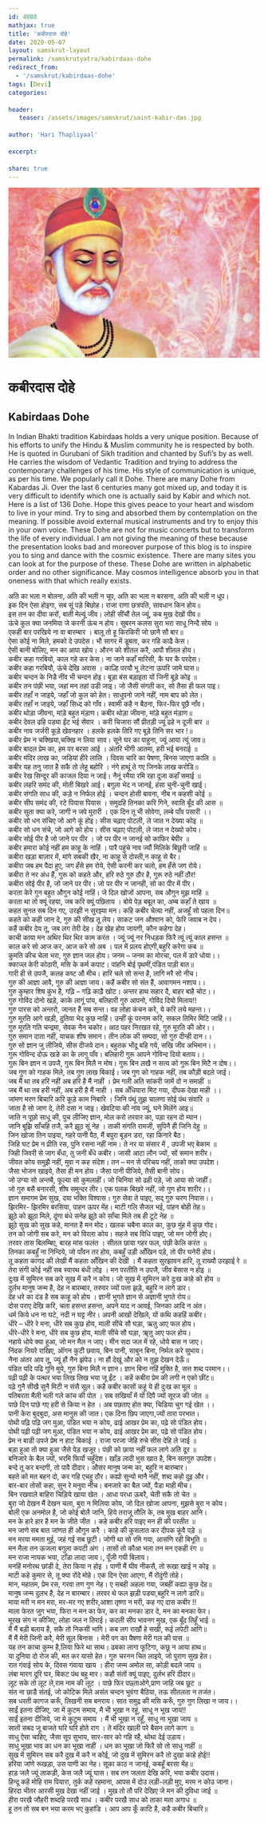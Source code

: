 ```yaml
---    
id: 4080    
mathjax: true    
title: 'कबीरदास दोहे'    
date: 2020-05-07    
layout: samskrut-layout 
permalink: /samskrutyatra/kabirdaas-dohe
redirect_from: 
  - '/samskrut/kabirdaas-dohe'
tags: [Devi]    
categories:    
    
header:    
   teaser: /assets/images/samskrut/saint-kabir-das.jpg    
    
author: 'Hari Thapliyaal'    
    
excerpt:    
    
share: true    
---    
```

    
![](/assets/images/samskrut/saint-kabir-das.jpg)    
    
# कबीरदास दोहे    
## Kabirdaas Dohe    
    
In Indian Bhakti tradition Kabirdaas holds a very unique position. Because of his efforts to unify the Hindu & Muslim community he is respected by both. He is quoted in Gurubani of Sikh tradition and chanted by Sufi’s by as well. He carries the wisdom of Vedantic Tradition and trying to address the contemporary challenges of his time. His style of communication is unique, as per his time. We popularly call it Dohe. There are many Dohe from Kabardas Ji. Over the last 6 centuries many got mixed up, and today it is very difficult to identify which one is actually said by Kabir and which not. Here is a list of 136 Dohe. Hope this gives peace to your heart and wisdom to live in your mind. Try to sing and absorbed them by contemplation on the meaning. If possible avoid external musical instruments and try to enjoy this in your own voice. These Dohe are not for music concerts but to transform the life of every individual. I am not giving the meaning of these because the presentation looks bad and moreover purpose of this blog is to inspire you to sing and dance with the cosmic existence. There are many sites you can look at for the purpose of these. These Dohe are written in alphabetic order and no other significance. May cosmos intelligence absorb you in that oneness with that which really exists.    
    
अति का भला न बोलना, अति की भली न चूप, अति का भला न बरसना, अति की भली न धूप।    
इक दिन ऐसा होइगा, सब सूं पड़े बिछोह। राजा राणा छत्रपति, सावधान किन होय॥    
इस तन का दीवा करों, बाती मेल्यूं जीव। लोही सींचौं तेल ज्यूं, कब मुख देखों पीव॥    
ऊंचे कुल क्या जनमिया जे करनी ऊंच न होय। सुबरन कलस सुरा भरा साधू निन्दै सोय ॥    
एकही बार परखिये ना वा बारम्बार । बालू तो हू किरकिरी जो छानै सौ बार॥    
ऐसा कोई ना मिले, हमको दे उपदेस। भौ सागर में डूबता, कर गहि काढै केस।    
ऐसी बानी बोलिए, मन का आपा खोय। औरन को शीतल करै, आपौ शीतल होय।    
कबीर कहा गरबियो, काल गहे कर केस। ना जाने कहाँ मारिसी, कै घर कै परदेस।    
कबीर कहा गरबियौ, ऊंचे देखि अवास । काल्हि परयौ भू लेटना ऊपरि जामे घास॥    
कबीर चन्दन के निडै नींव भी चन्दन होइ। बूडा बंस बड़ाइता यों जिनी बूड़े कोइ ॥    
कबीर तन पंछी भया, जहां मन तहां उडी जाइ। जो जैसी संगती कर, सो तैसा ही फल पाइ।    
कबीर तहाँ न जाइये, जहाँ जो कुल को हेत। साधुपनो जाने नहीं, नाम बाप को लेत।    
कबीर तहाँ न जाइये, जहाँ सिध्द को गाँव। स्वामी कहै न बैठना, फिर-फिर पूछै नाँव।    
कबीर थोड़ा जीवना, मांड़े बहुत मंड़ाण। कबीर थोड़ा जीवना, मांड़े बहुत मंड़ाण॥    
कबीर देवल ढहि पड्या ईंट भई सेंवार । करी चिजारा सौं प्रीतड़ी ज्यूं ढहे न दूजी बार ॥    
कबीर नाव जर्जरी कूड़े खेवनहार । हलके हलके तिरि गए बूड़े तिनि सर भार !॥    
कबीर प्रेम न चक्खिया,चक्खि न लिया साव। सूने घर का पाहुना, ज्यूं आया त्यूं जाव॥    
कबीर बादल प्रेम का, हम पर बरसा आई । अंतरि भीगी आतमा, हरी भई बनराई ॥    
कबीर मंदिर लाख का, जडियां हीरे लालि । दिवस चारि का पेषणा, बिनस जाएगा कालि ॥    
कबीर यह तनु जात है सकै तो लेहू बहोरि । नंगे हाथूं ते गए जिनके लाख करोडि॥    
कबीर रेख सिन्दूर की काजल दिया न जाई। नैनूं रमैया रमि रहा दूजा कहाँ समाई ॥    
कबीर लहरि समंद की, मोती बिखरे आई। बगुला भेद न जानई, हंसा चुनी-चुनी खाई।    
कबीर संगति साध की, कड़े न निर्फल होई । चन्दन होसी बावना, नीब न कहसी कोई ॥    
कबीर सीप समंद की, रटे पियास पियास । समुदहि तिनका करि गिने, स्वाति बूँद की आस ॥    
कबीर सुता क्या करे, जागी न जपे मुरारी । एक दिन तू भी सोवेगा, लम्बे पाँव पसारी ।।    
कबीर सो धन संचिए जो आगे कूं होइ। सीस चढ़ाए पोटली, ले जात न देख्या कोइ ॥    
कबीर सो धन संचे, जो आगे को होय। सीस चढ़ाए पोटली, ले जात न देख्यो कोय।    
कबीर सोई पीर है जो जाने पर पीर । जो पर पीर न जानई सो काफिर बेपीर ॥    
कबीर हमारा कोई नहीं हम काहू के नाहिं । पारै पहुंचे नाव ज्यौं मिलिके बिछुरी जाहिं ॥    
कबीरा खड़ा बाज़ार में, मांगे सबकी खैर, ना काहू से दोस्ती,न काहू से बैर।    
कबीरा जब हम पैदा हुए, जग हँसे हम रोये, ऐसी करनी कर चलो, हम हँसे जग रोये।    
कबीरा ते नर अंध हैं, गुरू को कहते और, हरि रुठे गुरु ठौर है, गुरू रुठे नहीं ठौर!    
कबीरा सोई पीर है, जो जाने पर पीर। जो पर पीर न जानही, सो का पीर में पीर।    
करता केरे गुन बहुत औगुन कोई नाहिं। जे दिल खोजों आपना, सब औगुन मुझ माहिं ॥    
करता था तो क्यूं रहया, जब करि क्यूं पछिताय । बोये पेड़ बबूल का, अम्ब कहाँ ते खाय ॥    
कहत सुनत सब दिन गए, उरझी न सुरझ्या मन। कहि कबीर चेत्या नहीं, अजहूँ सो पहला दिन॥    
कहते को कही जान दे, गुरु की सीख तू लेय। साकट जन औश्वान को, फेरि जवाब न देय।    
कहैं कबीर देय तू, जब लग तेरी देह। देह खेह होय जायगी, कौन कहेगा देह।    
काची काया मन अथिर थिर थिर काम करंत । ज्यूं ज्यूं नर निधड़क फिरै त्यूं त्यूं काल हसन्त ॥    
काल करे सो आज कर, आज करे सो अब । पल में प्रलय होएगी,बहुरि करेगा कब ॥    
कुमति कीच चेला भरा, गुरु ज्ञान जल होय। जनम – जनम का मोरचा, पल में डारे धोया।।    
क्काज्ल केरी कोठारी, मसि के कर्म कपाट। पांहनि बोई पृथमीं,पंडित पाड़ी बात॥    
गारी ही से उपजै, कलह कष्ट औ मीच। हारि चले सो सन्त है, लागि मरै सो नीच।    
गुरु की आज्ञा आवै, गुरु की आज्ञा जाय। कहैं कबीर सो संत हैं, आवागमन नशाय।।    
गुरु कुम्हार शिष कुंभ है, गढ़ि – गढ़ि काढ़ै खोट। अन्तर हाथ सहार दै, बाहर बाहै चोट।।    
गुरु गोविंद दोनो खड़े, काके लागूं पांय, बलिहारी गुरु आपनो, गोविंद दियो मिलाय!!    
गुरु पारस को अन्तरो, जानत हैं सब सन्त। वह लोहा कंचन करे, ये करि लये महन्त।।    
गुरु मूरति आगे खड़ी, दुतिया भेद कुछ नाहिं। उन्हीं कूं परनाम करि, सकल तिमिर मिटि जाहिं।।    
गुरु मूरति गति चन्द्रमा, सेवक नैन चकोर। आठ पहर निरखत रहे, गुरु मूरति की ओर।।    
गुरु समान दाता नहीं, याचक शीष समान। तीन लोक की सम्पदा, सो गुरु दीन्ही दान।।    
गुरु सो ज्ञान जु लीजिये, सीस दीजये दान। बहुतक भोंदू बहि गये, सखि जीव अभिमान।।    
गुरू गोविन्द दोऊ खङे का के लागु पाँव। बलिहारी गुरू आपने गोविन्द दियो बताय।।    
गुरू बिन ज्ञान न उपजै, गुरू बिन मिलै न मोष। गुरू बिन लखै न सत्य को गुरू बिन मिटै न दोष।।    
जब गुण को गाहक मिले, तब गुण लाख बिकाई। जब गुण को गाहक नहीं, तब कौड़ी बदले जाई।    
जब मैं था तब हरि नहीं अब हरि है मैं नाहीं । प्रेम गली अति सांकरी जामें दो न समाहीं ॥    
जब मैं था तब हरी नहीं, अब हरी है मैं नाही । सब अँधियारा मिट गया, दीपक देखा माही ।।    
जांमण मरण बिचारि करि कूड़े काम निबारि । जिनि पंथूं तुझ चालणा सोई पंथ संवारि ॥    
जाता है सो जाण दे, तेरी दसा न जाइ। खेवटिया की नांव ज्यूं, घने मिलेंगे आइ॥    
जाति न पूछो साधू की, पुच लीजिए ज्ञान, मोल करो तरवार का, पड़ा रहन दो म्यान।    
जानि बूझि साँचहि तजै, करै झूठ सूं नेह । ताकी संगति रामजी, सुपिनै ही जिनि देहु ॥    
जिन खोजा तिन पाइया, गहरे पानी पैठ, मैं बपुरा बूडन डरा, रहा किनारे बैठ।    
जिहि घट प्रेम न प्रीति रस, पुनि रसना नहीं नाम। ते नर या संसार में , उपजी भए बेकाम ॥    
जिही जिवरी से जाग बँधा, तु जनी बँधे कबीर। जासी आटा लौन ज्यों, सों समान शरीर।    
जीवत कोय समुझै नहीं, मुवा न कह संदेश। तन – मन से परिचय नहीं, ताको क्या उपदेश।    
जैसा भोजन खाइये, तैसा ही मन होय। जैसा पानी पीजिये, तैसी बानी सोय।    
जो उग्या सो अन्तबै, फूल्या सो कुमलाहीं। जो चिनिया सो ढही पड़े, जो आया सो जाहीं।    
जो गुरु बसै बनारसी, शीष समुन्दर तीर। एक पलक बिखरे नहीं, जो गुण होय शारीर।।    
ज्ञान समागम प्रेम सुख, दया भक्ति विश्वास। गुरु सेवा ते पाइए, सद् गुरु चरण निवास।।    
झिरमिर- झिरमिर बरसिया, पाहन ऊपर मेंह। माटी गलि सैजल भई, पांहन बोही तेह॥    
झूठे को झूठा मिले, दूंणा बंधे सनेह झूठे को साँचा मिले तब ही टूटे नेह ॥    
झूठे सुख को सुख कहे, मानत है मन मोद। खलक चबैना काल का, कुछ मुंह में कुछ गोद।    
तन को जोगी सब करे, मन को विरला कोय। सहजे सब विधि पाइए, जो मन जोगी होए।    
तरवर तास बिलम्बिए, बारह मांस फलंत । सीतल छाया गहर फल, पंछी केलि करंत ॥    
तिनका कबहुँ ना निन्दिये, जो पाँवन तर होय, कबहुँ उड़ी आँखिन पड़े, तो पीर घनेरी होय।    
तू कहता कागद की लेखी मैं कहता आँखिन की देखी । मैं कहता सुरझावन हारि, तू राख्यौ उरझाई रे ॥    
तेरा संगी कोई नहीं सब स्वारथ बंधी लोइ । मन परतीति न उपजै, जीव बेसास न होइ ॥    
दुःख में सुमिरन सब करे सुख में करै न कोय। जो सुख में सुमिरन करे दुःख काहे को होय ॥    
दुर्लभ मानुष जन्म है, देह न बारम्बार, तरुवर ज्यों पत्ता झड़े, बहुरि न लागे डार।    
देह धरे का दंड है सब काहू को होय । ज्ञानी भुगते ज्ञान से अज्ञानी भुगते रोय॥    
दोस पराए देखि करि, चला हसन्त हसन्त, अपने याद न आवई, जिनका आदि न अंत।    
धर्म किये धन ना घटे, नदी न घट्ट नीर। अपनी आखों देखिले, यों कथि कहहिं कबीर।    
धीरे – धीरे रे मना, धीरे सब कुछ होय, माली सींचे सौ घड़ा, ऋतु आए फल होय।    
धीरे-धीरे रे मना, धीरे सब कुछ होय, माली सींचे सौ घड़ा, ॠतु आए फल होय।    
नहाये धोये क्या हुआ, जो मन मैल न जाए। मीन सदा जल में रहे, धोये बास न जाए।    
निंदक नियरे राखिए, ऑंगन कुटी छवाय, बिन पानी, साबुन बिना, निर्मल करे सुभाय।    
नैना अंतर आव तू, ज्यूं हौं नैन झंपेउ। ना हौं देखूं और को न तुझ देखन देऊँ॥    
पंडित यदि पढि गुनि मुये, गुरु बिना मिलै न ज्ञान। ज्ञान बिना नहिं मुक्ति है, सत्त शब्द परमान।।    
पढ़ी पढ़ी के पत्थर भया लिख लिख भया जू ईंट । कहें कबीरा प्रेम की लगी न एको छींट॥    
पढ़े गुनै सीखै सुनै मिटी न संसै सूल। कहै कबीर कासों कहूं ये ही दुःख का मूल ॥    
पतिबरता मैली भली गले कांच की पोत । सब सखियाँ में यों दिपै ज्यों सूरज की जोत ॥    
पाछे दिन पाछे गए हरी से किया न हेत । अब पछताए होत क्या, चिडिया चुग गई खेत ।।    
पानी केरा बुदबुदा, अस मानुस की जात। एक दिना छिप जाएगा,ज्यों तारा परभात।    
पोथी पढ़ि पढ़ि जग मुआ, पंडित भया न कोय, ढाई आखर प्रेम का, पढ़े सो पंडित होय।    
पोथी पढ़ी पढ़ी जग मुआ, पंडित भया न कोय, ढाई आखर प्रेम का, पढ़े सो पंडित होय।    
प्रेम न बाडी उपजे प्रेम न हाट बिकाई । राजा परजा जेहि रुचे सीस देहि ले जाई ॥    
बड़ा हुआ तो क्या हुआ जैसे पेड़ खजूर। पंछी को छाया नहीं फल लागे अति दूर ॥    
बनिजारे के बैल ज्यों, भरमि फिर्यो चहुँदेश। खाँड़ लादी भुस खात है, बिन सतगुरु उपदेश।    
बन्दे तू कर बन्दगी, तो पावै दीदार। औसर मानुष जन्म का, बहुरि न बारम्बार।    
बहते को मत बहन दो, कर गहि एचहु ठौर। कह्यो सुन्यो मानै नहीं, शब्द कहो दुइ और।    
बार-बार तोसों कहा, सुन रे मनुवा नीच। बनजारे का बैल ज्यों, पैडा माही मीच।    
बिन रखवाले बाहिरा चिड़िये खाया खेत । आधा परधा ऊबरै, चेती सकै तो चेत ॥    
बुरा जो देखन मैं देखन चला, बुरा न मिलिया कोय, जो दिल खोजा आपना, मुझसे बुरा न कोय।    
बोली एक अनमोल है, जो कोई बोलै जानि, हिये तराजू तौलि के, तब मुख बाहर आनि।    
मन के हारे हार है मन के जीते जीत । कहे कबीर हरि पाइए मन ही की परतीत ॥    
मन जाणे सब बात जांणत ही औगुन करै । काहे की कुसलात कर दीपक कूंवै पड़े ॥    
मन मरया ममता मुई, जहं गई सब छूटी। जोगी था सो रमि गया, आसणि रही बिभूति ॥    
मन मैला तन ऊजला बगुला कपटी अंग । तासों तो कौआ भला तन मन एकही रंग ॥    
मन राजा नायक भया, टाँडा लादा जाय।, पूँजी गयी बिलाय।    
मनहिं मनोरथ छांडी दे, तेरा किया न होइ । पाणी मैं घीव नीकसै, तो रूखा खाई न कोइ ॥    
माटी कहे कुमार से, तू क्या रोंदे मोहे। एक दिन ऐसा आएगा, मैं रोंदुंगी तोहे।    
मान, महातम, प्रेम रस, गरवा तण गुण नेह। ए सबही अहला गया, जबहीं कह्या कुछ देह॥    
मानुष जन्म दुलभ है, देह न बारम्बार। तरवर थे फल झड़ी पड्या,बहुरि न लागे डारि॥    
माया मरी न मन मरा, मर-मर गए शरीर,आशा तृष्णा न मरी, कह गए दास कबीर !!    
माला फेरत जुग भया, फिरा न मन का फेर, कर का मनका डार दे, मन का मनका फेर।    
मूरख संग न कीजिए, लोहा जल न तिराई। कदली सीप भावनग मुख, एक बूँद तिहूँ भाई ॥    
मैं मैं बड़ी बलाय है, सकै तो निकसी भागि। कब लग राखौं हे सखी, रूई लपेटी आगि॥    
मैं मैं मेरी जिनी करै, मेरी सूल बिनास । मेरी पग का पैषणा मेरी गल की पास ॥    
यह तन काचा कुम्भ है,लिया फिरे था साथ। ढबका लागा फूटिगा, कछू न आया हाथ॥    
या दुनिया दो रोज की, मत कर यासो हेत। गुरु चरनन चित लाइये, जो पुराण सुख हेत।    
रात गंवाई सोय के, दिवस गंवाया खाय । हीरा जन्म अमोल सा, कोड़ी बदले जाय ॥    
लंबा मारग दूरि घर, बिकट पंथ बहु मार। कहौ संतों क्यूं पाइए, दुर्लभ हरि दीदार॥    
लूट सके तो लूट ले,राम नाम की लूट । पाछे फिर पछ्ताओगे,प्राण जाहि जब छूट ॥    
संत ना छाडै संतई, जो कोटिक मिले असंत चन्दन भुवंगा बैठिया, तऊ सीतलता न तजंत।    
सब धरती कागज करूँ, लिखनी सब बनराय। सात समुद्र की मसि करूँ, गुरु गुण लिखा न जाय।।    
साईं इतना दीजिए, जा में कुटम समाय, मै भी भूखा न रहूं, साधू न भूख जाय!!    
साईं इतना दीजिये, जा मे कुटुम समाय । मैं भी भूखा न रहूँ, साधु ना भूखा जाय ॥    
सातों सबद जू बाजते घरि घरि होते राग । ते मंदिर खाली परे बैसन लागे काग ॥    
साधु ऐसा चाहिए, जैसा सूप सुभाय, सार-सार को गहि रहै, थोथा देई उड़ाय।    
साधु भूखा भाव का धन का भूखा नाहीं । धन का भूखा जो फिरै सो तो साधु नाहीं ॥    
सुख में सुमिरन सब करै दुख में करै न कोई, जो दुख में सुमिरन करै तो दुखा काहे होई!!    
हरिया जांणे रूखड़ा, उस पाणी का नेह। सूका काठ न जानई, कबहूँ बरसा मेंह॥    
हाड़ जलै ज्यूं लाकड़ी, केस जलै ज्यूं घास। सब तन जलता देखि करि, भया कबीर उदास।    
हिन्दू कहें मोहि राम पियारा, तुर्क कहें रहमाना, आपस में दोउ लड़ी-लड़ी मुए, मरम न कोउ जाना।    
हिरदा भीतर आरसी मुख देखा नहीं जाई । मुख तो तौ परि देखिए जे मन की दुविधा जाई ॥    
हीरा परखै जौहरी शब्दहि परखै साध । कबीर परखै साध को ताका मता अगाध ॥    
हू तन तो सब बन भया करम भए कुहांडि । आप आप कूँ काटि है, कहै कबीर बिचारि॥    
    
    
